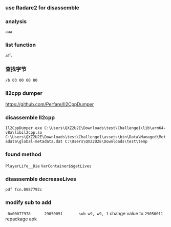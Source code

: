 ### use Radare2 for disassemble
### analysis
`aaa`
### list function
`afl`
### 查找字节
`/b 03 00 00 00`
### Il2cpp dumper
https://github.com/Perfare/Il2CppDumper
### disassemble Il2cpp
`Il2CppDumper.exe C:\Users\QXZ2U2E\Downloads\test\Challenge1\lib\arm64-v8a\libil2cpp.so C:\Users\QXZ2U2E\Downloads\test\Challenge1\assets\bin\Data\Managed\Metadata\global-metadata.dat C:\Users\QXZ2U2E\Downloads\test\temp`

### found method 
`PlayerLife__Die`
`VarContainer$$getLives`
### disassemble decreaseLives
`pdf fcn.0087792c`
### modify sub to add
` 0x00877978      29050051       sub w9, w9, 1`
change value to `29050011`
repackage apk